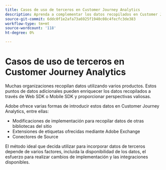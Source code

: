 ```yaml
---
title: Casos de uso de terceros en Customer Journey Analytics
description: Aprenda a complementar los datos recopilados en Customer Journey Analytics con los datos recopilados de productos fuera de Adobe.
source-git-commit: 6ddc0f1e2afa73a6925f1940c08c4fecfc3de383
workflow-type: tm+mt
source-wordcount: '118'
ht-degree: 0%

---
```


# Casos de uso de terceros en Customer Journey Analytics

Muchas organizaciones recopilan datos utilizando varios productos. Estos puntos de datos adicionales pueden enriquecer los datos recopilados a través de Web SDK o Mobile SDK y proporcionar perspectivas valiosas.

Adobe ofrece varias formas de introducir estos datos en Customer Journey Analytics, entre ellas:

* Modificaciones de implementación para recopilar datos de otras bibliotecas del sitio
* Extensiones de etiquetas ofrecidas mediante Adobe Exchange
* Conectores de Source

El método ideal que decida utilizar para incorporar datos de terceros depende de varios factores, incluida la disponibilidad de los datos, el esfuerzo para realizar cambios de implementación y las integraciones disponibles.
